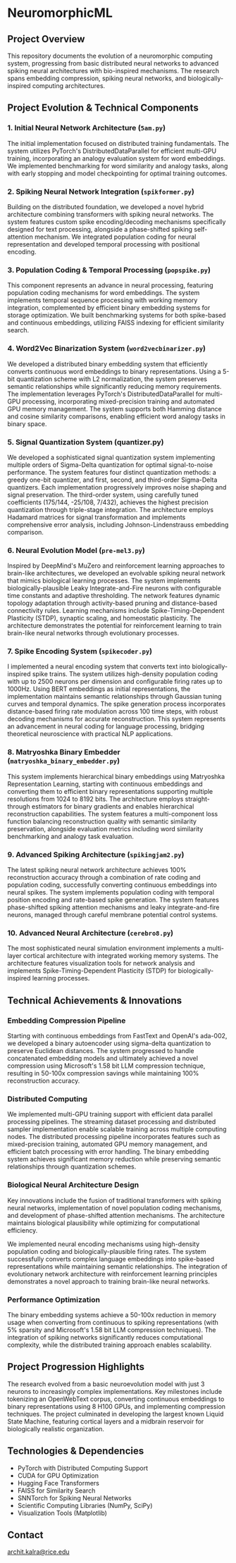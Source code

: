 # NeuromorphicML

## Project Overview
This repository documents the evolution of a neuromorphic computing system, progressing from basic distributed neural networks to advanced spiking neural architectures with bio-inspired mechanisms. The research spans embedding compression, spiking neural networks, and biologically-inspired computing architectures.

## Project Evolution & Technical Components

### 1. Initial Neural Network Architecture (`5am.py`)
The initial implementation focused on distributed training fundamentals. The system utilizes PyTorch's DistributedDataParallel for efficient multi-GPU training, incorporating an analogy evaluation system for word embeddings. We implemented benchmarking for word similarity and analogy tasks, along with early stopping and model checkpointing for optimal training outcomes.

### 2. Spiking Neural Network Integration (`spikformer.py`)
Building on the distributed foundation, we developed a novel hybrid architecture combining transformers with spiking neural networks. The system features custom spike encoding/decoding mechanisms specifically designed for text processing, alongside a phase-shifted spiking self-attention mechanism. We integrated population coding for neural representation and developed temporal processing with positional encoding.

### 3. Population Coding & Temporal Processing (`popspike.py`)
This component represents an advance in neural processing, featuring population coding mechanisms for word embeddings. The system implements temporal sequence processing with working memory integration, complemented by efficient binary embedding systems for storage optimization. We built benchmarking systems for both spike-based and continuous embeddings, utilizing FAISS indexing for efficient similarity search.

### 4. Word2Vec Binarization System (`word2vecbinarizer.py`)
We developed a distributed binary embedding system that efficiently converts continuous word embeddings to binary representations. Using a 5-bit quantization scheme with L2 normalization, the system preserves semantic relationships while significantly reducing memory requirements. The implementation leverages PyTorch's DistributedDataParallel for multi-GPU processing, incorporating mixed-precision training and automated GPU memory management. The system supports both Hamming distance and cosine similarity comparisons, enabling efficient word analogy tasks in binary space.

### 5. Signal Quantization System (quantizer.py)
We developed a sophisticated signal quantization system implementing multiple orders of Sigma-Delta quantization for optimal signal-to-noise performance. The system features four distinct quantization methods: a greedy one-bit quantizer, and first, second, and third-order Sigma-Delta quantizers. Each implementation progressively improves noise shaping and signal preservation. The third-order system, using carefully tuned coefficients (175/144, -25/108, 7/432), achieves the highest precision quantization through triple-stage integration. The architecture employs Hadamard matrices for signal transformation and implements comprehensive error analysis, including Johnson-Lindenstrauss embedding comparison.

### 6. Neural Evolution Model (`pre-mel3.py`)
Inspired by DeepMind's MuZero and reinforcement learning approaches to brain-like architectures, we developed an evolvable spiking neural network that mimics biological learning processes. The system implements biologically-plausible Leaky Integrate-and-Fire neurons with configurable time constants and adaptive thresholding. The network features dynamic topology adaptation through activity-based pruning and distance-based connectivity rules. Learning mechanisms include Spike-Timing-Dependent Plasticity (STDP), synaptic scaling, and homeostatic plasticity. The architecture demonstrates the potential for reinforcement learning to train brain-like neural networks through evolutionary processes.

### 7. Spike Encoding System (`spikecoder.py`)
I implemented a neural encoding system that converts text into biologically-inspired spike trains. The system utilizes high-density population coding with up to 2500 neurons per dimension and configurable firing rates up to 1000Hz. Using BERT embeddings as initial representations, the implementation maintains semantic relationships through Gaussian tuning curves and temporal dynamics. The spike generation process incorporates distance-based firing rate modulation across 100 time steps, with robust decoding mechanisms for accurate reconstruction. This system represents an advancement in neural coding for language processing, bridging theoretical neuroscience with practical NLP applications.

### 8. Matryoshka Binary Embedder (`matryoshka_binary_embedder.py`)
This system implements hierarchical binary embeddings using Matryoshka Representation Learning, starting with continuous embeddings and converting them to efficient binary representations supporting multiple resolutions from 1024 to 8192 bits. The architecture employs straight-through estimators for binary gradients and enables hierarchical reconstruction capabilities. The system features a multi-component loss function balancing reconstruction quality with semantic similarity preservation, alongside evaluation metrics including word similarity benchmarking and analogy task evaluation.

### 9. Advanced Spiking Architecture (`spikingjam2.py`)
The latest spiking neural network architecture achieves 100% reconstruction accuracy through a combination of rate coding and population coding, successfully converting continuous embeddings into neural spikes. The system implements population coding with temporal position encoding and rate-based spike generation. The system features phase-shifted spiking attention mechanisms and leaky integrate-and-fire neurons, managed through careful membrane potential control systems.

### 10. Advanced Neural Architecture (`cerebro8.py`)
The most sophisticated neural simulation environment implements a multi-layer cortical architecture with integrated working memory systems. The architecture features visualization tools for network analysis and implements Spike-Timing-Dependent Plasticity (STDP) for biologically-inspired learning processes.

## Technical Achievements & Innovations

### Embedding Compression Pipeline
Starting with continuous embeddings from FastText and OpenAI's ada-002, we developed a binary autoencoder using sigma-delta quantization to preserve Euclidean distances. The system progressed to handle concatenated embedding models and ultimately achieved a novel compression using Microsoft's 1.58 bit LLM compression technique, resulting in 50-100x compression savings while maintaining 100% reconstruction accuracy.

### Distributed Computing
We implemented multi-GPU training support with efficient data parallel processing pipelines. The streaming dataset processing and distributed sampler implementation enable scalable training across multiple computing nodes. The distributed processing pipeline incorporates features such as mixed-precision training, automated GPU memory management, and efficient batch processing with error handling. The binary embedding system achieves significant memory reduction while preserving semantic relationships through quantization schemes.

### Biological Neural Architecture Design
Key innovations include the fusion of traditional transformers with spiking neural networks, implementation of novel population coding mechanisms, and development of phase-shifted attention mechanisms. The architecture maintains biological plausibility while optimizing for computational efficiency.

We implemented neural encoding mechanisms using high-density population coding and biologically-plausible firing rates. The system successfully converts complex language embeddings into spike-based representations while maintaining semantic relationships. The integration of evolutionary network architecture with reinforcement learning principles demonstrates a novel approach to training brain-like neural networks.

### Performance Optimization
The binary embedding systems achieve a 50-100x reduction in memory usage when converting from continuous to spiking representations (with 5% sparsity and Microsoft's 1.58 bit LLM compression techniques). The integration of spiking networks significantly reduces computational complexity, while the distributed training approach enables scalability.

## Project Progression Highlights
The research evolved from a basic neuroevolution model with just 3 neurons to increasingly complex implementations. Key milestones include tokenizing an OpenWebText corpus, converting continuous embeddings to binary representations using 8 H100 GPUs, and implementing compression techniques. The project culminated in developing the largest known Liquid State Machine, featuring cortical layers and a midbrain reservoir for biologically realistic organization.

## Technologies & Dependencies
- PyTorch with Distributed Computing Support
- CUDA for GPU Optimization
- Hugging Face Transformers
- FAISS for Similarity Search
- SNNTorch for Spiking Neural Networks
- Scientific Computing Libraries (NumPy, SciPy)
- Visualization Tools (Matplotlib)

## Contact
archit.kalra@rice.edu
